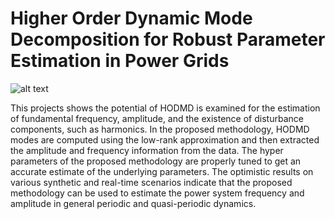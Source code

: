 # Higher Order Dynamic Mode Decomposition for Robust Parameter Estimation in Power Grids

![alt text]("https://amritavishwavidyapeetham-my.sharepoint.com/:i:/g/personal/cb_en_u4aie21050_cb_students_amrita_edu/EaoJrgLgWq1JlQh-Q-kHPbEBS7QH1yYfjeYcOk7-1kqVAw?e=LRq3Ql")


This projects shows  the potential of HODMD is examined
for the estimation of fundamental frequency, amplitude, and the
existence of disturbance components, such as harmonics. In the
proposed methodology, HODMD modes are computed using the
low-rank approximation and then extracted the amplitude and
frequency information from the data. The hyper parameters of
the proposed methodology are properly tuned to get an accurate
estimate of the underlying parameters. The optimistic results
on various synthetic and real-time scenarios indicate that the
proposed methodology can be used to estimate the power system
frequency and amplitude in general periodic and quasi-periodic
dynamics.
